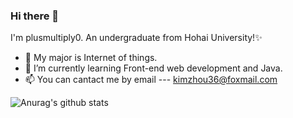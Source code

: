 ### Hi there 👋
I'm plusmultiply0. An undergraduate from Hohai University!✨ 

- 🔭 My major is Internet of things.
- 🌱 I’m currently learning Front-end web development and Java.
- 📫 You can cantact me by email --- kimzhou36@foxmail.com

![Anurag's github stats](https://github-readme-stats.vercel.app/api?username=plusmultiply0&count_private=true&show_icons=true)
